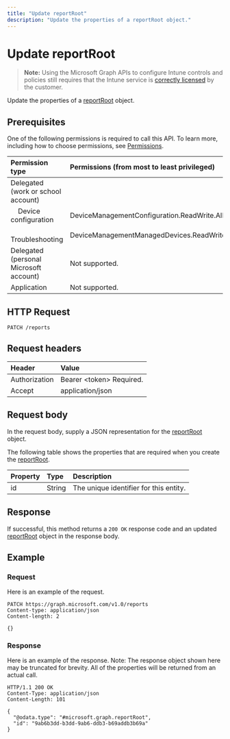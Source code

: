 ---title: "Update reportRoot"description: "Update the properties of a reportRoot object."---# Update reportRoot

> **Note:** Using the Microsoft Graph APIs to configure Intune controls and policies still requires that the Intune service is [correctly licensed](https://go.microsoft.com/fwlink/?linkid=839381) by the customer.

Update the properties of a [reportRoot](../resources/intune-shared-reportroot.md) object.
## Prerequisites
One of the following permissions is required to call this API. To learn more, including how to choose permissions, see [Permissions](/graph/permissions-reference).

|Permission type|Permissions (from most to least privileged)|
|:---|:---|
|Delegated (work or school account)||
| &nbsp; &nbsp; Device configuration | DeviceManagementConfiguration.ReadWrite.All|
| &nbsp; &nbsp; Troubleshooting | DeviceManagementManagedDevices.ReadWrite.All|
|Delegated (personal Microsoft account)|Not supported.|
|Application|Not supported.|

## HTTP Request
<!-- {
  "blockType": "ignored"
}
-->
``` http
PATCH /reports
```

## Request headers
|Header|Value|
|:---|:---|
|Authorization|Bearer &lt;token&gt; Required.|
|Accept|application/json|

## Request body
In the request body, supply a JSON representation for the [reportRoot](../resources/intune-shared-reportroot.md) object.

The following table shows the properties that are required when you create the [reportRoot](../resources/intune-shared-reportroot.md).

|Property|Type|Description|
|:---|:---|:---|
|id|String|The unique identifier for this entity.|



## Response
If successful, this method returns a `200 OK` response code and an updated [reportRoot](../resources/intune-shared-reportroot.md) object in the response body.

## Example
### Request
Here is an example of the request.
``` http
PATCH https://graph.microsoft.com/v1.0/reports
Content-type: application/json
Content-length: 2

{}
```

### Response
Here is an example of the response. Note: The response object shown here may be truncated for brevity. All of the properties will be returned from an actual call.
``` http
HTTP/1.1 200 OK
Content-Type: application/json
Content-Length: 101

{
  "@odata.type": "#microsoft.graph.reportRoot",
  "id": "9ab6b3dd-b3dd-9ab6-ddb3-b69addb3b69a"
}
```








